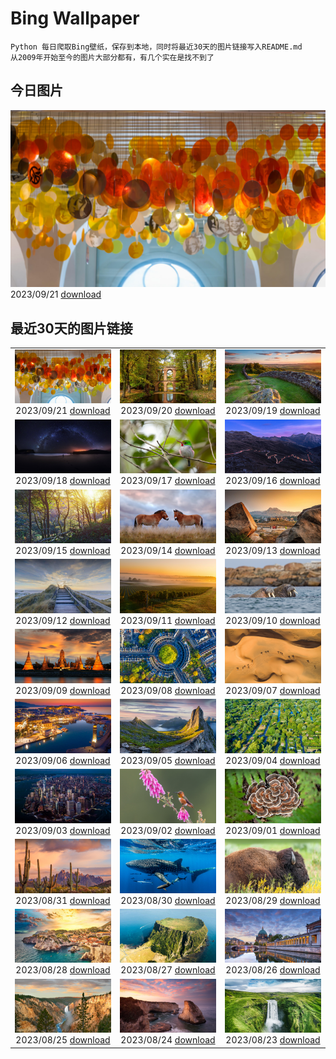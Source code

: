 # Bing Wallpaper

```
Python 每日爬取Bing壁纸，保存到本地，同时将最近30天的图片链接写入README.md
从2009年开始至今的图片大部分都有，有几个实在是找不到了
```



## 今日图片


![](./images/2023/09/21/NobelNorway_ZH-CN9824054026_1920x1080_2023-09-21.jpg)2023/09/21 [download](./images/2023/09/21/NobelNorway_ZH-CN9824054026_1920x1080_2023-09-21.jpg)

## 最近30天的图片链接


|      |      |      |
| :----: | :----: | :----: |
|![](./images/2023/09/21/NobelNorway_ZH-CN9824054026_1920x1080_2023-09-21.jpg)2023/09/21 [download](./images/2023/09/21/NobelNorway_ZH-CN9824054026_1920x1080_2023-09-21.jpg)|![](./images/2023/09/20/ArkadiaPark_ZH-CN9501056317_1920x1080_2023-09-20.jpg)2023/09/20 [download](./images/2023/09/20/ArkadiaPark_ZH-CN9501056317_1920x1080_2023-09-20.jpg)|![](./images/2023/09/19/HadriansWallUK_ZH-CN9203571422_1920x1080_2023-09-19.jpg)2023/09/19 [download](./images/2023/09/19/HadriansWallUK_ZH-CN9203571422_1920x1080_2023-09-19.jpg)|
|![](./images/2023/09/18/MilkyWayPortugal_ZH-CN8878883229_1920x1080_2023-09-18.jpg)2023/09/18 [download](./images/2023/09/18/MilkyWayPortugal_ZH-CN8878883229_1920x1080_2023-09-18.jpg)|![](./images/2023/09/17/CubanTody_ZH-CN8656368705_1920x1080_2023-09-17.jpg)2023/09/17 [download](./images/2023/09/17/CubanTody_ZH-CN8656368705_1920x1080_2023-09-17.jpg)|![](./images/2023/09/16/SplugenPass_ZH-CN8347591461_1920x1080_2023-09-16.jpg)2023/09/16 [download](./images/2023/09/16/SplugenPass_ZH-CN8347591461_1920x1080_2023-09-16.jpg)|
|![](./images/2023/09/15/GlenariffForest_ZH-CN7874768337_1920x1080_2023-09-15.jpg)2023/09/15 [download](./images/2023/09/15/GlenariffForest_ZH-CN7874768337_1920x1080_2023-09-15.jpg)|![](./images/2023/09/14/MongoliaHorses_ZH-CN7660582867_1920x1080_2023-09-14.jpg)2023/09/14 [download](./images/2023/09/14/MongoliaHorses_ZH-CN7660582867_1920x1080_2023-09-14.jpg)|![](./images/2023/09/13/HemakutaHill_ZH-CN7438439036_1920x1080_2023-09-13.jpg)2023/09/13 [download](./images/2023/09/13/HemakutaHill_ZH-CN7438439036_1920x1080_2023-09-13.jpg)|
|![](./images/2023/09/12/NorthSeaStairs_ZH-CN7044471948_1920x1080_2023-09-12.jpg)2023/09/12 [download](./images/2023/09/12/NorthSeaStairs_ZH-CN7044471948_1920x1080_2023-09-12.jpg)|![](./images/2023/09/11/MarathonMedoc_ZH-CN6649798028_1920x1080_2023-09-11.jpg)2023/09/11 [download](./images/2023/09/11/MarathonMedoc_ZH-CN6649798028_1920x1080_2023-09-11.jpg)|![](./images/2023/09/10/WalrusSvalbard_ZH-CN6343458320_1920x1080_2023-09-10.jpg)2023/09/10 [download](./images/2023/09/10/WalrusSvalbard_ZH-CN6343458320_1920x1080_2023-09-10.jpg)|
|![](./images/2023/09/09/AyutthayaTemple_ZH-CN5996587937_1920x1080_2023-09-09.jpg)2023/09/09 [download](./images/2023/09/09/AyutthayaTemple_ZH-CN5996587937_1920x1080_2023-09-09.jpg)|![](./images/2023/09/08/BathCircus_ZH-CN5796600786_1920x1080_2023-09-08.jpg)2023/09/08 [download](./images/2023/09/08/BathCircus_ZH-CN5796600786_1920x1080_2023-09-08.jpg)|![](./images/2023/09/07/CamelsAbove_ZH-CN1389810021_1920x1080_2023-09-07.jpg)2023/09/07 [download](./images/2023/09/07/CamelsAbove_ZH-CN1389810021_1920x1080_2023-09-07.jpg)|
|![](./images/2023/09/06/CreteHarbor_ZH-CN0937533372_1920x1080_2023-09-06.jpg)2023/09/06 [download](./images/2023/09/06/CreteHarbor_ZH-CN0937533372_1920x1080_2023-09-06.jpg)|![](./images/2023/09/05/MountSegla_ZH-CN0758615745_1920x1080_2023-09-05.jpg)2023/09/05 [download](./images/2023/09/05/MountSegla_ZH-CN0758615745_1920x1080_2023-09-05.jpg)|![](./images/2023/09/04/BourgesMarsh_ZH-CN0505354655_1920x1080_2023-09-04.jpg)2023/09/04 [download](./images/2023/09/04/BourgesMarsh_ZH-CN0505354655_1920x1080_2023-09-04.jpg)|
|![](./images/2023/09/03/ManhattanAerial_ZH-CN0036686873_1920x1080_2023-09-03.jpg)2023/09/03 [download](./images/2023/09/03/ManhattanAerial_ZH-CN0036686873_1920x1080_2023-09-03.jpg)|![](./images/2023/09/02/TinyHummer_ZH-CN9853929957_1920x1080_2023-09-02.jpg)2023/09/02 [download](./images/2023/09/02/TinyHummer_ZH-CN9853929957_1920x1080_2023-09-02.jpg)|![](./images/2023/09/01/TurkeyTailMush_ZH-CN9683744281_1920x1080_2023-09-01.jpg)2023/09/01 [download](./images/2023/09/01/TurkeyTailMush_ZH-CN9683744281_1920x1080_2023-09-01.jpg)|
|![](./images/2023/08/31/IronwoodCactus_ZH-CN9290037977_1920x1080_2023-08-31.jpg)2023/08/31 [download](./images/2023/08/31/IronwoodCactus_ZH-CN9290037977_1920x1080_2023-08-31.jpg)|![](./images/2023/08/30/NingalooShark_ZH-CN9014712175_1920x1080_2023-08-30.jpg)2023/08/30 [download](./images/2023/08/30/NingalooShark_ZH-CN9014712175_1920x1080_2023-08-30.jpg)|![](./images/2023/08/29/TetonBison_ZH-CN9384306649_1920x1080_2023-08-29.jpg)2023/08/29 [download](./images/2023/08/29/TetonBison_ZH-CN9384306649_1920x1080_2023-08-29.jpg)|
|![](./images/2023/08/28/DubrovnikHarbor_ZH-CN8590217905_1920x1080_2023-08-28.jpg)2023/08/28 [download](./images/2023/08/28/DubrovnikHarbor_ZH-CN8590217905_1920x1080_2023-08-28.jpg)|![](./images/2023/08/27/JejuIsland_ZH-CN8434910851_1920x1080_2023-08-27.jpg)2023/08/27 [download](./images/2023/08/27/JejuIsland_ZH-CN8434910851_1920x1080_2023-08-27.jpg)|![](./images/2023/08/26/MuseumIsland_ZH-CN8277258964_1920x1080_2023-08-26.jpg)2023/08/26 [download](./images/2023/08/26/MuseumIsland_ZH-CN8277258964_1920x1080_2023-08-26.jpg)|
|![](./images/2023/08/25/YellowstoneFalls_ZH-CN8050562150_1920x1080_2023-08-25.jpg)2023/08/25 [download](./images/2023/08/25/YellowstoneFalls_ZH-CN8050562150_1920x1080_2023-08-25.jpg)|![](./images/2023/08/24/SharkFinCove_ZH-CN4952934195_1920x1080_2023-08-24.jpg)2023/08/24 [download](./images/2023/08/24/SharkFinCove_ZH-CN4952934195_1920x1080_2023-08-24.jpg)|![](./images/2023/08/23/SkogafossWaterfall_ZH-CN4763253095_1920x1080_2023-08-23.jpg)2023/08/23 [download](./images/2023/08/23/SkogafossWaterfall_ZH-CN4763253095_1920x1080_2023-08-23.jpg)|



